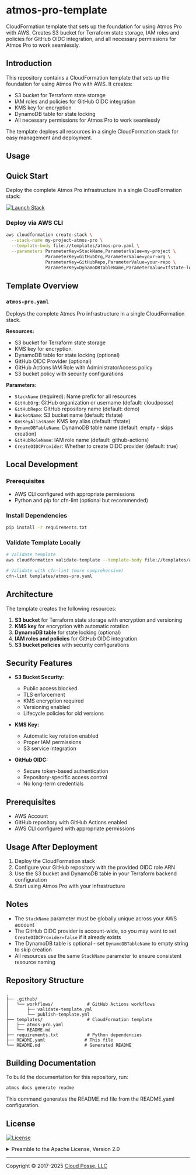 # atmos-pro-template


CloudFormation template that sets up the foundation for using Atmos Pro with AWS. Creates S3 bucket for Terraform state storage, IAM roles and policies for GitHub OIDC integration, and all necessary permissions for Atmos Pro to work seamlessly.


## Introduction

This repository contains a CloudFormation template that sets up the foundation for using Atmos Pro with AWS. It creates:

- S3 bucket for Terraform state storage
- IAM roles and policies for GitHub OIDC integration
- KMS key for encryption
- DynamoDB table for state locking
- All necessary permissions for Atmos Pro to work seamlessly

The template deploys all resources in a single CloudFormation stack for easy management and deployment.



## Usage

## Quick Start

Deploy the complete Atmos Pro infrastructure in a single CloudFormation stack:

[![Launch Stack](https://s3.amazonaws.com/cloudformation-examples/cloudformation-launch-stack.png)](https://console.aws.amazon.com/cloudformation/home?region=us-east-1#/stacks/new?stackName=atmos-pro&templateURL=https://s3.amazonaws.com/cloudposse-atmos-pro-quickstart/atmos-pro.yaml)

### Deploy via AWS CLI

```bash
aws cloudformation create-stack \
  --stack-name my-project-atmos-pro \
  --template-body file://templates/atmos-pro.yaml \
  --parameters ParameterKey=StackName,ParameterValue=my-project \
               ParameterKey=GitHubOrg,ParameterValue=your-org \
               ParameterKey=GitHubRepo,ParameterValue=your-repo \
               ParameterKey=DynamoDBTableName,ParameterValue=tfstate-locks
```

## Template Overview

### `atmos-pro.yaml`
Deploys the complete Atmos Pro infrastructure in a single CloudFormation stack.

**Resources:**
- S3 bucket for Terraform state storage
- KMS key for encryption
- DynamoDB table for state locking (optional)
- GitHub OIDC Provider (optional)
- GitHub Actions IAM Role with AdministratorAccess policy
- S3 bucket policy with security configurations

**Parameters:**
- `StackName` (required): Name prefix for all resources
- `GitHubOrg`: GitHub organization or username (default: cloudposse)
- `GitHubRepo`: GitHub repository name (default: demo)
- `BucketName`: S3 bucket name (default: tfstate)
- `KmsKeyAliasName`: KMS key alias (default: tfstate)
- `DynamoDBTableName`: DynamoDB table name (default: empty - skips creation)
- `GitHubRoleName`: IAM role name (default: github-actions)
- `CreateOIDCProvider`: Whether to create OIDC provider (default: true)

## Local Development

### Prerequisites
- AWS CLI configured with appropriate permissions
- Python and pip for cfn-lint (optional but recommended)

### Install Dependencies
```bash
pip install -r requirements.txt
```

### Validate Template Locally
```bash
# Validate template
aws cloudformation validate-template --template-body file://templates/atmos-pro.yaml

# Validate with cfn-lint (more comprehensive)
cfn-lint templates/atmos-pro.yaml
```

## Architecture

The template creates the following resources:

1. **S3 bucket** for Terraform state storage with encryption and versioning
2. **KMS key** for encryption with automatic rotation
3. **DynamoDB table** for state locking (optional)
4. **IAM roles and policies** for GitHub OIDC integration
5. **S3 bucket policies** with security configurations

## Security Features

- **S3 Bucket Security:**
  - Public access blocked
  - TLS enforcement
  - KMS encryption required
  - Versioning enabled
  - Lifecycle policies for old versions

- **KMS Key:**
  - Automatic key rotation enabled
  - Proper IAM permissions
  - S3 service integration

- **GitHub OIDC:**
  - Secure token-based authentication
  - Repository-specific access control
  - No long-term credentials

## Prerequisites

- AWS Account
- GitHub repository with GitHub Actions enabled
- AWS CLI configured with appropriate permissions

## Usage After Deployment

1. Deploy the CloudFormation stack
2. Configure your GitHub repository with the provided OIDC role ARN
3. Use the S3 bucket and DynamoDB table in your Terraform backend configuration
4. Start using Atmos Pro with your infrastructure

## Notes

- The `StackName` parameter must be globally unique across your AWS account
- The GitHub OIDC provider is account-wide, so you may want to set `CreateOIDCProvider=false` if it already exists
- The DynamoDB table is optional - set `DynamoDBTableName` to empty string to skip creation
- All resources use the same `StackName` parameter to ensure consistent resource naming

## Repository Structure

```
.
├── .github/
│   └── workflows/             # GitHub Actions workflows
│       ├── validate-template.yml
│       └── publish-template.yml
├── templates/                 # CloudFormation template
│   ├── atmos-pro.yaml
│   └── README.md
├── requirements.txt           # Python dependencies
├── README.yaml               # This file
└── README.md                 # Generated README
```

## Building Documentation

To build the documentation for this repository, run:

```bash
atmos docs generate readme
```

This command generates the README.md file from the README.yaml configuration.










## License

<a href="https://opensource.org/licenses/Apache-2.0"><img src="https://img.shields.io/badge/License-Apache%202.0-blue.svg?style=for-the-badge" alt="License"></a>

<details>
<summary>Preamble to the Apache License, Version 2.0</summary>
<br/>
<br/>



```text
Licensed to the Apache Software Foundation (ASF) under one
or more contributor license agreements.  See the NOTICE file
distributed with this work for additional information
regarding copyright ownership.  The ASF licenses this file
to you under the Apache License, Version 2.0 (the
"License"); you may not use this file except in compliance
with the License.  You may obtain a copy of the License at

  https://www.apache.org/licenses/LICENSE-2.0

Unless required by applicable law or agreed to in writing,
software distributed under the License is distributed on an
"AS IS" BASIS, WITHOUT WARRANTIES OR CONDITIONS OF ANY
KIND, either express or implied.  See the License for the
specific language governing permissions and limitations
under the License.
```
</details>


---
Copyright © 2017-2025 [Cloud Posse, LLC](https://cpco.io/copyright)
 